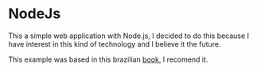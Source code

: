 # NodeJs

This a simple web application with Node.js, I decided to do this because I have interest in this kind of technology and I believe it the future.

This example was based in this brazilian [book](https://www.casadocodigo.com.br/products/livro-nodejs), I recomend it. 
